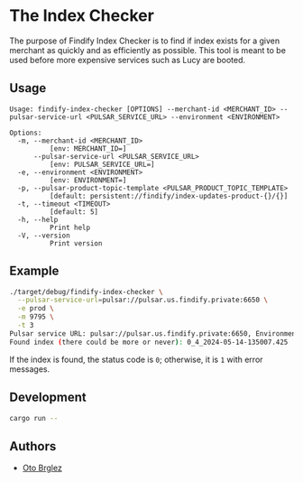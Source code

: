 # The Index Checker

The purpose of Findify Index Checker is to find if index exists for a given merchant as quickly and as efficiently as
possible. This tool is meant to be used before more expensive services such as Lucy are booted.

## Usage

```
Usage: findify-index-checker [OPTIONS] --merchant-id <MERCHANT_ID> --pulsar-service-url <PULSAR_SERVICE_URL> --environment <ENVIRONMENT>

Options:
  -m, --merchant-id <MERCHANT_ID>
          [env: MERCHANT_ID=]
      --pulsar-service-url <PULSAR_SERVICE_URL>
          [env: PULSAR_SERVICE_URL=]
  -e, --environment <ENVIRONMENT>
          [env: ENVIRONMENT=]
  -p, --pulsar-product-topic-template <PULSAR_PRODUCT_TOPIC_TEMPLATE>
          [default: persistent://findify/index-updates-product-{}/{}]
  -t, --timeout <TIMEOUT>
          [default: 5]
  -h, --help
          Print help
  -V, --version
          Print version
```

## Example

```bash
./target/debug/findify-index-checker \
  --pulsar-service-url=pulsar://pulsar.us.findify.private:6650 \
  -e prod \
  -m 9795 \
  -t 3
Pulsar service URL: pulsar://pulsar.us.findify.private:6650, Environment: prod, Topic: persistent://findify/index-updates-product-prod/9795, Timeout: 3s
Found index (there could be more or never): 0_4_2024-05-14-135007.425
```

If the index is found, the status code is `0`; otherwise, it is `1` with error messages.

## Development

```bash
cargo run --
```

## Authors

- [Oto Brglez](https://github.com/otobrglez)
